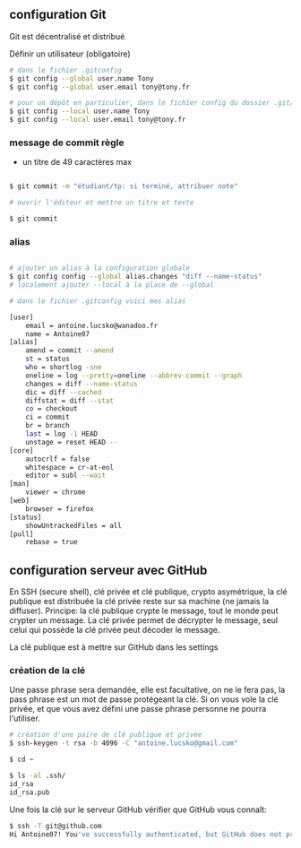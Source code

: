 ## configuration Git

Git est décentralisé et distribué

Définir un utilisateur (obligatoire)

``` bash
# dans le fichier .gitconfig
$ git config --global user.name Tony 
$ git config --global user.email tony@tony.fr

# pour un dépôt en particulier, dans le fichier config du dossier .git/
$ git config --local user.name Tony 
$ git config --local user.email tony@tony.fr

``` 

### message de commit règle

- un titre de 49 caractères max

``` bash

$ git commit -m "étudiant/tp: si terminé, attribuer note"

# ouvrir l'éditeur et mettre un titre et texte

$ git commit

```

### alias

``` bash

# ajouter un alias à la configuration globale
$ git config config --global alias.changes "diff --name-status"
# localement ajouter --local à la place de --global

# dans le fichier .gitconfig voici mes alias

[user]
	email = antoine.lucsko@wanadoo.fr
	name = Antoine07
[alias]
	amend = commit --amend
    st = status
    who = shortlog -sne
	oneline = log --pretty=oneline --abbrev-commit --graph
    changes = diff --name-status
    dic = diff --cached
    diffstat = diff --stat
    co = checkout
    ci = commit
    br = branch
	last = log -1 HEAD
	unstage = reset HEAD --
[core]
	autocrlf = false
	whitespace = cr-at-eol
	editor = subl --wait
[man]
	viewer = chrome
[web]
	browser = firefox
[status]
	showUntrackedFiles = all
[pull]
	rebase = true

``` 


## configuration serveur avec GitHub

En SSH (secure shell), clé privée et clé publique, crypto asymétrique, la clé publique est distribuée la clé privée reste sur sa machine (ne jamais la diffuser).
Principe: la clé publique crypte le message, tout le monde peut crypter un message. La clé privée permet de décrypter le message, seul celui qui possède la clé privée peut décoder le message.

La clé publique est à mettre sur GitHub dans les settings

### création de la clé

Une passe phrase sera demandée, elle est facultative, on ne le fera pas, la pass phrase est un mot de passe protégeant la clé. Si on vous vole la clé privée, et que vous avez défini une passe phrase personne ne pourra l'utiliser.

``` bash
# création d'une paire de clé publique et privée
$ ssh-keygen -t rsa -b 4096 -C "antoine.lucsko@gmail.com"

$ cd ~

$ ls -al .ssh/
id_rsa
id_rsa.pub

``` 

Une fois la clé sur le serveur GitHub vérifier que GitHub vous connaît:

``` bash
$ ssh -T git@github.com
Hi Antoine07! You've successfully authenticated, but GitHub does not provide shell access.

```